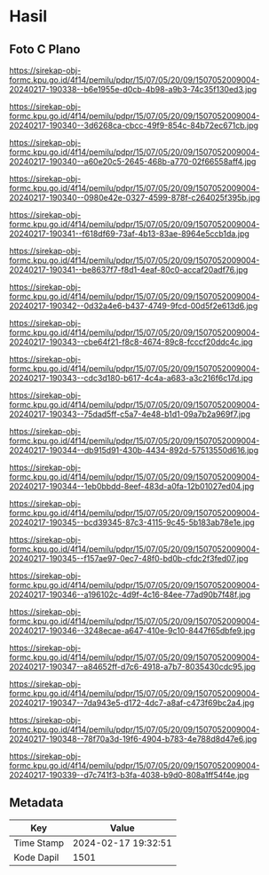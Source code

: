 # Hasil

## Foto C Plano

https://sirekap-obj-formc.kpu.go.id/4f14/pemilu/pdpr/15/07/05/20/09/1507052009004-20240217-190338--b6e1955e-d0cb-4b98-a9b3-74c35f130ed3.jpg

https://sirekap-obj-formc.kpu.go.id/4f14/pemilu/pdpr/15/07/05/20/09/1507052009004-20240217-190340--3d6268ca-cbcc-49f9-854c-84b72ec671cb.jpg

https://sirekap-obj-formc.kpu.go.id/4f14/pemilu/pdpr/15/07/05/20/09/1507052009004-20240217-190340--a60e20c5-2645-468b-a770-02f66558aff4.jpg

https://sirekap-obj-formc.kpu.go.id/4f14/pemilu/pdpr/15/07/05/20/09/1507052009004-20240217-190340--0980e42e-0327-4599-878f-c264025f395b.jpg

https://sirekap-obj-formc.kpu.go.id/4f14/pemilu/pdpr/15/07/05/20/09/1507052009004-20240217-190341--f618df69-73af-4b13-83ae-8964e5ccb1da.jpg

https://sirekap-obj-formc.kpu.go.id/4f14/pemilu/pdpr/15/07/05/20/09/1507052009004-20240217-190341--be8637f7-f8d1-4eaf-80c0-accaf20adf76.jpg

https://sirekap-obj-formc.kpu.go.id/4f14/pemilu/pdpr/15/07/05/20/09/1507052009004-20240217-190342--0d32a4e6-b437-4749-9fcd-00d5f2e613d6.jpg

https://sirekap-obj-formc.kpu.go.id/4f14/pemilu/pdpr/15/07/05/20/09/1507052009004-20240217-190343--cbe64f21-f8c8-4674-89c8-fcccf20ddc4c.jpg

https://sirekap-obj-formc.kpu.go.id/4f14/pemilu/pdpr/15/07/05/20/09/1507052009004-20240217-190343--cdc3d180-b617-4c4a-a683-a3c216f6c17d.jpg

https://sirekap-obj-formc.kpu.go.id/4f14/pemilu/pdpr/15/07/05/20/09/1507052009004-20240217-190343--75dad5ff-c5a7-4e48-b1d1-09a7b2a969f7.jpg

https://sirekap-obj-formc.kpu.go.id/4f14/pemilu/pdpr/15/07/05/20/09/1507052009004-20240217-190344--db915d91-430b-4434-892d-57513550d616.jpg

https://sirekap-obj-formc.kpu.go.id/4f14/pemilu/pdpr/15/07/05/20/09/1507052009004-20240217-190344--1eb0bbdd-8eef-483d-a0fa-12b01027ed04.jpg

https://sirekap-obj-formc.kpu.go.id/4f14/pemilu/pdpr/15/07/05/20/09/1507052009004-20240217-190345--bcd39345-87c3-4115-9c45-5b183ab78e1e.jpg

https://sirekap-obj-formc.kpu.go.id/4f14/pemilu/pdpr/15/07/05/20/09/1507052009004-20240217-190345--f157ae97-0ec7-48f0-bd0b-cfdc2f3fed07.jpg

https://sirekap-obj-formc.kpu.go.id/4f14/pemilu/pdpr/15/07/05/20/09/1507052009004-20240217-190346--a196102c-4d9f-4c16-84ee-77ad90b7f48f.jpg

https://sirekap-obj-formc.kpu.go.id/4f14/pemilu/pdpr/15/07/05/20/09/1507052009004-20240217-190346--3248ecae-a647-410e-9c10-8447f65dbfe9.jpg

https://sirekap-obj-formc.kpu.go.id/4f14/pemilu/pdpr/15/07/05/20/09/1507052009004-20240217-190347--a84652ff-d7c6-4918-a7b7-8035430cdc95.jpg

https://sirekap-obj-formc.kpu.go.id/4f14/pemilu/pdpr/15/07/05/20/09/1507052009004-20240217-190347--7da943e5-d172-4dc7-a8af-c473f69bc2a4.jpg

https://sirekap-obj-formc.kpu.go.id/4f14/pemilu/pdpr/15/07/05/20/09/1507052009004-20240217-190348--78f70a3d-19f6-4904-b783-4e788d8d47e6.jpg

https://sirekap-obj-formc.kpu.go.id/4f14/pemilu/pdpr/15/07/05/20/09/1507052009004-20240217-190339--d7c741f3-b3fa-4038-b9d0-808a1ff54f4e.jpg


## Metadata

| Key        | Value               |
| ---------- | ------------------- |
| Time Stamp | 2024-02-17 19:32:51 |
| Kode Dapil | 1501                |




